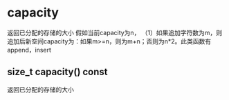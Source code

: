 # capacity
返回已分配的存储的大小
假如当前capacity为n，
（1）如果追加字符数为m，则追加后新空间capacity为：如果m>=n，则为m+n；否则为n*2。此类函数有append，insert

## size_t capacity() const
返回已分配的存储的大小